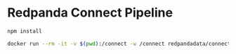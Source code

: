 # Redpanda Connect Pipeline

```bash
npm install
```

```bash
docker run --rm -it -v $(pwd):/connect -w /connect redpandadata/connect:4.49 run
```
